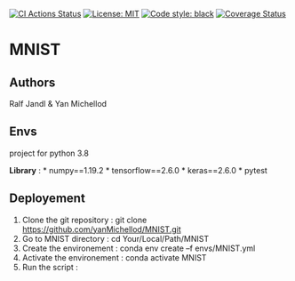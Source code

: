 [![CI Actions Status](https://github.com/yanMichellod/MNIST/workflows/CI/badge.svg)](https://github.com/yanMichellod/MNIST/actions)
[![License: MIT](https://img.shields.io/badge/License-MIT-yellow.svg)](https://opensource.org/licenses/MIT)
[![Code style: black](https://img.shields.io/badge/code%20style-black-000000.svg)](https://github.com/psf/black)
[![Coverage Status](https://coveralls.io/repos/github/yanMichellod/MNIST/badge.svg?branch=master)](https://coveralls.io/github/yanMichellod/MNIST?branch=master)

# MNIST

## Authors 
Ralf Jandl & Yan Michellod 

## Envs 

project for python 3.8

**Library** : 
	* numpy==1.19.2
    * tensorflow==2.6.0
    * keras==2.6.0
    * pytest
	
## Deployement

1. Clone the git repository : git clone https://github.com/yanMichellod/MNIST.git
2. Go to MNIST directory : cd Your/Local/Path/MNIST
3. Create the environement  : conda env create –f envs/MNIST.yml
4. Activate the environement : conda activate MNIST
5. Run the script : 
